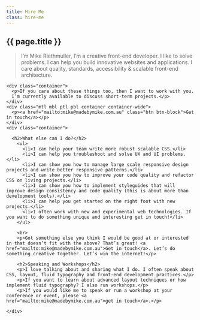 ```yaml
---
title: Hire Me
class: hire-me
---
```

  <section>
    <div class="container container-wide">
      <h1 class="page-title">{{ page.title }}</h1>
      <blockquote>I’m Mike Riethmuller, I’m a creative front-end developer.
        I&nbsp;like&nbsp;to solve problems.
        I can help you build innovative websites and applications.
        I care about quality, standards, accessibility &amp; scalable front-end
        architecture.
      </blockquote>
    </div>

    <div class="container">
      <p>If you care about these things too, then I want to work with you.
      I’m currently available to discuss short-term projects.</p>
    </div>
    <div class="mtl mbl ptl pbl container container-wide">
      <p><a href="mailto:mike@madebymike.com.au" class="btn btn-block">Get in touch</a></p>
    </div>
    <div class="container">

      <h2>What else can I do?</h2>
        <ul>
          <li>I can help your team write more robust scalable CSS.</li>
          <li>I can help you troubleshoot and solve UX and UI problems.</li>
          <li>I can show you how to manage large scale responsive design projects and write better responsive patterns.</li>
          <li>I can show you how to improve your code quality and refactor CSS on living projects.</li>
          <li>I can show you how to implement styleguides that will improve design consistency and code quality (this is about more than development tools).</li>
          <li>I can help you get started on the right foot with new projects.</li>
          <li>I often work with new and experimental web technologies. If you want to do something unique and interesting get in touch!</li>
        </ul>

        <br>
        <p>Got something else you think I would be good at or interested in that doesn’t fit with the above? That’s great! <a href="mailto:mike@madebymike.com.au">Get in touch</a>. Let’s do something creative together. Let’s win the internet!</p>

        <h2>Speaking and Workshops</h2>
        <p>I love talking about and sharing what I do. I often speak about CSS, layout, fluid typography and front-end development practices.</p>
        <p>If you want to learn about advanced layout techniques or how implement fluid typography? I also run workshops.</p>
        <p>If you would like me to speak or run a workshop at your conference or event, please <a href="mailto:mike@madebymike.com.au">get in touch</a>.</p>

    </div>
  </section>
